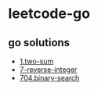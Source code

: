 #  leetcode-go  

## go solutions
- [1.two-sum](./1-two-sum/1-two-sum.go)
- [7-reverse-integer](7-reverse-integer.go)
- [704.binary-search](./704-binary-search/704-binary-search.go)
